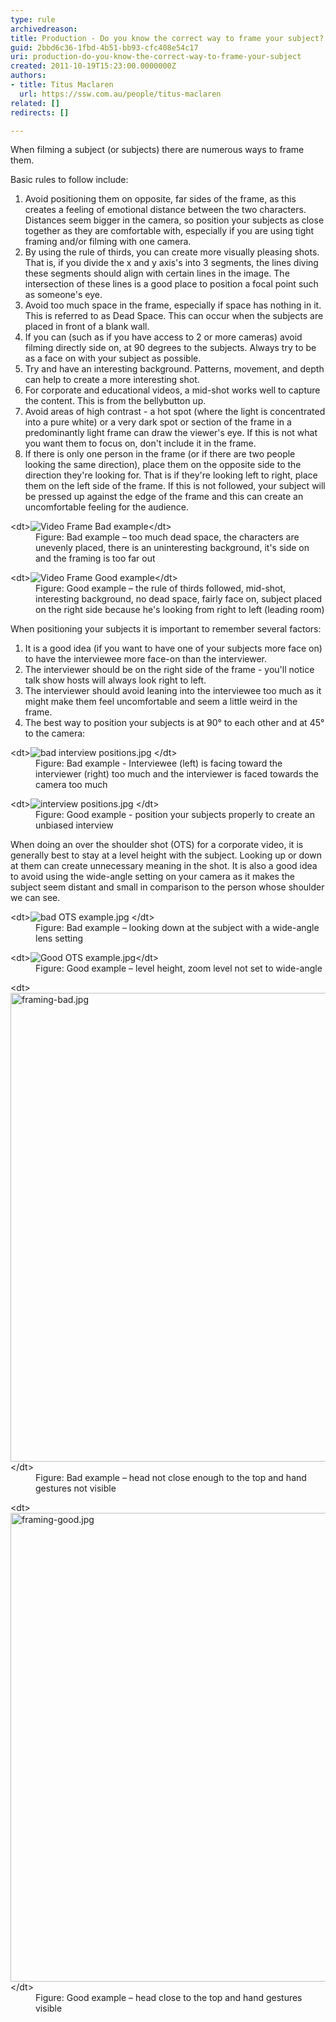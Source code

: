 ```yaml
---
type: rule
archivedreason: 
title: Production - Do you know the correct way to frame your subject?
guid: 2bbd6c36-1fbd-4b51-bb93-cfc408e54c17
uri: production-do-you-know-the-correct-way-to-frame-your-subject
created: 2011-10-19T15:23:00.0000000Z
authors:
- title: Titus Maclaren
  url: https://ssw.com.au/people/titus-maclaren
related: []
redirects: []

---
```


When filming a subject (or subjects) there are numerous ways to frame them. 

<!--endintro-->

Basic rules to follow include:

1. Avoid positioning them on opposite, far sides of the frame, as this creates a feeling of emotional distance between the two characters. Distances seem bigger in the camera, so position your subjects as close together as they are comfortable with, especially if you are using tight framing and/or filming with one camera.
2. By using the rule of thirds, you can create more visually pleasing shots. That is, if you divide the x and y axis's into 3 segments, the lines diving these segments should align with certain lines in the image. The intersection of these lines is a good place to position a focal point such as someone's eye.
3. Avoid too much space in the frame, especially if space has nothing in it. This is referred to as Dead Space. This can occur when the subjects are placed in front of a blank wall.
4. If you can (such as if you have access to 2 or more cameras) avoid filming directly side on, at 90 degrees to the subjects. Always try to be as a face on with your subject as possible.
5. Try and have an interesting background. Patterns, movement, and depth can help to create a more interesting shot.
6. For corporate and educational videos, a mid-shot works well to capture the content. This is from the bellybutton up.
7. Avoid areas of high contrast - a hot spot (where the light is concentrated into a pure white) or a very dark spot or section of the frame in a predominantly light frame can draw the viewer's eye. If this is not what you want them to focus on, don't include it in the frame.
8. If there is only one person in the frame (or if there are two people looking the same direction), place them on the opposite side to the direction they're looking for. That is if they're looking left to right, place them on the left side of the frame. If this is not followed, your subject will be pressed up against the edge of the frame and this can create an uncomfortable feeling for the audience.

<dl class="badImage">&lt;dt&gt;<img class="ms-rteCustom-ImageArea" alt="Video Frame Bad example" src="video-fram-bad-example.jpg">&lt;/dt&gt;<dd>Figure: Bad example – too much dead space, the characters are unevenly placed, there is an uninteresting background, it's side on and the framing is too far out</dd></dl><dl class="goodImage">&lt;dt&gt;<img class="ms-rteCustom-ImageArea" alt="Video Frame Good example" src="video-fram-good-example.jpg">&lt;/dt&gt;<dd>Figure: Good example – the rule of thirds followed, mid-shot, interesting background, no dead space, fairly face on, subject placed on the right side because he's looking from right to left (leading room)</dd></dl>
When positioning your subjects it is important to remember several factors:

1. It is a good idea (if you want to have one of your subjects more face on) to have the interviewee more face-on than the interviewer.
2. The interviewer should be on the right side of the frame - you'll notice talk show hosts will always look right to left.
3. The interviewer should avoid leaning into the interviewee too much as it might make them feel uncomfortable and seem a little weird in the frame.
4. The best way to position your subjects is at 90° to each other and at 45° to the camera:

<dl class="badImage">&lt;dt&gt;<img class="ms-rteCustom-ImageArea" alt="bad interview positions.jpg" src="bad-interview-positions.jpg"> &lt;/dt&gt;<dd>Figure: Bad example - Interviewee (left) is facing toward the interviewer (right) too much and the interviewer is faced towards the camera too much</dd></dl><dl class="goodImage">&lt;dt&gt;<img class="ms-rteCustom-ImageArea" alt="interview positions.jpg" src="interview positions.jpg"> &lt;/dt&gt;<dd>Figure: Good example - position your subjects properly to create an unbiased interview</dd></dl>
When doing an over the shoulder shot (OTS) for a corporate video, it is generally best to stay at a level height with the subject. Looking up or down at them can create unnecessary meaning in the shot. It is also a good idea to avoid using the wide-angle setting on your camera as it makes the subject seem distant and small in comparison to the person whose shoulder we can see.
<dl class="badImage">&lt;dt&gt;<img class="ms-rteCustom-ImageArea" alt="bad OTS example.jpg" src="bad OTS example.jpg"> &lt;/dt&gt;<dd>Figure: Bad example – looking down at the subject with a wide-angle lens setting</dd></dl><dl class="goodImage">&lt;dt&gt;<img class="ms-rteCustom-ImageArea" alt="Good OTS example.jpg" src="Good OTS example.jpg">&lt;/dt&gt;<dd>Figure: Good example – level height, zoom level not set to wide-angle</dd></dl><dl class="badImage">&lt;dt&gt;<img src="framing-bad.jpg" alt="framing-bad.jpg" style="width:750px;">&lt;/dt&gt;<dd>Figure: Bad example – head not close enough to the top and hand gestures not visible</dd></dl><dl class="goodImage">&lt;dt&gt;<img src="framing-good.jpg" alt="framing-good.jpg" style="width:750px;">&lt;/dt&gt;<dd>Figure: Good example – head close to the top and hand gestures visible</dd></dl>
